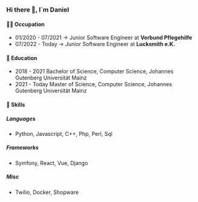 ### Hi there 👋, I´m Daniel

#### :technologist:	Occupation
* 01/2020 - 07/2021 -> Junior Software Engineer at **Verbund Pflegehilfe** 
* 07/2022 - Today ->	 Junior Software Engineer at **Lucksmith e.K.**

#### 🔭 Education
* 2018 - 2021 Bachelor of Science, Computer Science, Johannes Gutenberg Universität Mainz
* 2021 - Today Master of Science, Computer Science, Johannes Gutenberg Universität Mainz

#### 🌱 Skills
##### Languages 
* Python, Javascript, C++, Php, Perl, Sql

##### Frameworks
* Symfony, React, Vue, Django

##### Misc
* Twilio, Docker, Shopware


<!--
**DnlPinguin/DnlPinguin** is a ✨ _special_ ✨ repository because its `README.md` (this file) appears on your GitHub profile.

Here are some ideas to get you started:

- 🔭 I’m currently working on ...
- 🌱 I’m currently learning ...
